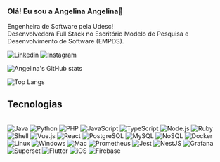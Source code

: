 ### Olá! Eu sou a Angelina Angelina👋
Engenheira de Software pela Udesc!</br>
Desenvolvedora Full Stack no Escritório Modelo de Pesquisa e Desenvolvimento de Software (EMPDS).

[![Linkedin](https://img.shields.io/badge/LinkedIn-0077B5?style=for-the-badge&logo=linkedin&logoColor=white)](https://www.linkedin.com/in/angelina-siqueira/)
[![Instagram](https://img.shields.io/badge/Instagram-E4405F?style=for-the-badge&logo=instagram&logoColor=white)](https://www.instagram.com/angelina_kaay/)

![Angelina's GitHub stats](https://github-readme-stats.vercel.app/api?username=ASangelina&show_icons=true&theme=dark)

![Top Langs](https://github-readme-stats.vercel.app/api/top-langs/?username=ASangelina&layout=compact&theme=dark)



## Tecnologias
<div style="display: inline_block"><br> 
       <img alt="Java" src="https://img.shields.io/badge/Java-ED8B00?style=for-the-badge&logo=openjdk&logoColor=white" />
       <img alt="Python" src="https://img.shields.io/badge/Python-3776AB?style=for-the-badge&logo=python&logoColor=white" />
       <img alt="PHP" src="https://img.shields.io/badge/PHP-777BB4?style=for-the-badge&logo=php&logoColor=white" />
       <img alt="JavaScript" src="https://img.shields.io/badge/JavaScript-323330?style=for-the-badge&logo=javascript&logoColor=F7DF1E" />
       <img alt="TypeScript" src="https://img.shields.io/badge/TypeScript-007ACC?style=for-the-badge&logo=typescript&logoColor=white" />
       <img alt="Node.js" src="https://img.shields.io/badge/Node.js-43853D?style=for-the-badge&logo=node.js&logoColor=white" />
       <img alt="Ruby" src="https://img.shields.io/badge/Ruby-CC342D?style=for-the-badge&logo=ruby&logoColor=white" />
       <img alt="Shell" src="https://img.shields.io/badge/Shell_Script-121011?style=for-the-badge&logo=gnu-bash&logoColor=white" />
       <img alt="Vue.js" src="https://img.shields.io/badge/Vue.js-4FC08D?style=for-the-badge&logo=vue.js&logoColor=white" />
       <img alt="React" src="https://img.shields.io/badge/React-20232A?style=for-the-badge&logo=react&logoColor=61DAFB" />
       <img alt="PostgreSQL" src="https://img.shields.io/badge/PostgreSQL-316192?style=for-the-badge&logo=postgresql&logoColor=white" />
       <img alt="MySQL" src="https://img.shields.io/badge/MySQL-4479A1?style=for-the-badge&logo=mysql&logoColor=white" />
       <img alt="NoSQL" src="https://img.shields.io/badge/NoSQL-2E3A3A?style=for-the-badge&logo=mongodb&logoColor=green" />
       <img alt="Docker" src="https://img.shields.io/badge/Docker-2496ED?style=for-the-badge&logo=docker&logoColor=white" />
       <img alt="Linux" src="https://img.shields.io/badge/Linux-FCC624?style=for-the-badge&logo=linux&logoColor=black" />
       <img alt="Windows" src="https://img.shields.io/badge/Windows-0078D6?style=for-the-badge&logo=windows&logoColor=white" />
       <img alt="Mac" src="https://img.shields.io/badge/macOS-000000?style=for-the-badge&logo=apple&logoColor=white" />
       <img alt="Prometheus" src="https://img.shields.io/badge/Prometheus-E6522C?style=for-the-badge&logo=prometheus&logoColor=white" />
       <img alt="Jest" src="https://img.shields.io/badge/Jest-C21325?style=for-the-badge&logo=jest&logoColor=white" />
       <img alt="NestJS" src="https://img.shields.io/badge/NestJS-E0234E?style=for-the-badge&logo=nestjs&logoColor=white" />
       <img alt="Grafana" src="https://img.shields.io/badge/Grafana-F46800?style=for-the-badge&logo=grafana&logoColor=white" />
       <img alt="Superset" src="https://img.shields.io/badge/Superset-3944BC?style=for-the-badge&logo=apache&logoColor=white" />
       <img alt="Flutter" src="https://img.shields.io/badge/Flutter-02569B?style=for-the-badge&logo=flutter&logoColor=white" />
       <img alt="iOS" src="https://img.shields.io/badge/iOS-000000?style=for-the-badge&logo=apple&logoColor=white" />
       <img alt="Firebase" src="https://img.shields.io/badge/Firebase-FFCA28?style=for-the-badge&logo=firebase&logoColor=black" />
</div><br/>

